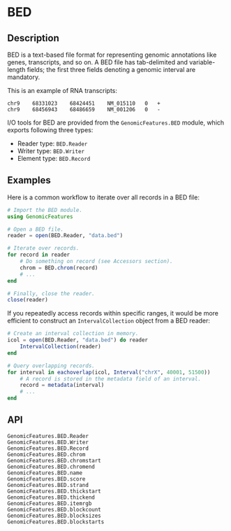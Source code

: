 BED
===

Description
-----------

BED is a text-based file format for representing genomic annotations like genes,
transcripts, and so on. A BED file has tab-delimited and variable-length fields;
the first three fields denoting a genomic interval are mandatory.

This is an example of RNA transcripts:
```
chr9	68331023	68424451	NM_015110	0	+
chr9	68456943	68486659	NM_001206	0	-
```

I/O tools for BED are provided from the `GenomicFeatures.BED` module,
which exports following three types:
* Reader type: `BED.Reader`
* Writer type: `BED.Writer`
* Element type: `BED.Record`


Examples
--------

Here is a common workflow to iterate over all records in a BED file:
```julia
# Import the BED module.
using GenomicFeatures

# Open a BED file.
reader = open(BED.Reader, "data.bed")

# Iterate over records.
for record in reader
    # Do something on record (see Accessors section).
    chrom = BED.chrom(record)
    # ...
end

# Finally, close the reader.
close(reader)
```

If you repeatedly access records within specific ranges, it would be more
efficient to construct an `IntervalCollection` object from a BED reader:
```julia
# Create an interval collection in memory.
icol = open(BED.Reader, "data.bed") do reader
    IntervalCollection(reader)
end

# Query overlapping records.
for interval in eachoverlap(icol, Interval("chrX", 40001, 51500))
    # A record is stored in the metadata field of an interval.
    record = metadata(interval)
    # ...
end
```


API
---

```@docs
GenomicFeatures.BED.Reader
GenomicFeatures.BED.Writer
GenomicFeatures.BED.Record
GenomicFeatures.BED.chrom
GenomicFeatures.BED.chromstart
GenomicFeatures.BED.chromend
GenomicFeatures.BED.name
GenomicFeatures.BED.score
GenomicFeatures.BED.strand
GenomicFeatures.BED.thickstart
GenomicFeatures.BED.thickend
GenomicFeatures.BED.itemrgb
GenomicFeatures.BED.blockcount
GenomicFeatures.BED.blocksizes
GenomicFeatures.BED.blockstarts
```
